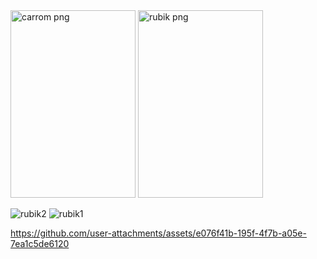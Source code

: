 <img src="https://github.com/user-attachments/assets/88a80a53-de50-4d9c-9b02-9750efcc141f" alt="carrom png" style="width: 200; height: 300;"/>
<img src="https://github.com/user-attachments/assets/032625c1-c603-43dc-8c59-b58cc830a007" alt="rubik png" style="width: 200; height: 300;"/>

![rubik2](https://github.com/user-attachments/assets/9619d205-6269-42fd-8497-2c9709eb5777)
![rubik1](https://github.com/user-attachments/assets/d5d2b6db-d56d-4274-a694-2cabee2691bc)


https://github.com/user-attachments/assets/e076f41b-195f-4f7b-a05e-7ea1c5de6120

